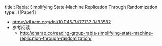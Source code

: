 title:: Rabia: Simplifying State-Machine Replication Through Randomization
type:: [[Paper]]

- https://dl.acm.org/doi/10.1145/3477132.3483582
- 参考阅读
	- http://charap.co/reading-group-rabia-simplifying-state-machine-replication-through-randomization/